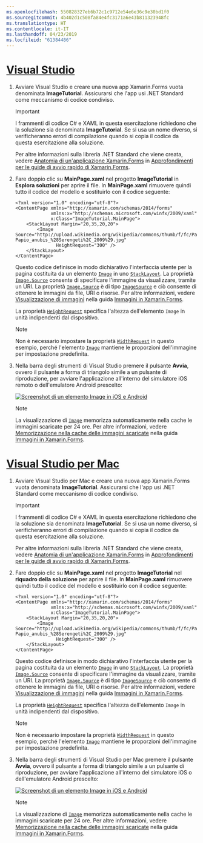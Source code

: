 ```yaml
---
ms.openlocfilehash: 550828327eb6b72c1c9712e54e6e36c9e30bd1f0
ms.sourcegitcommit: 4b402d1c508fa84e4fc3171a6e43b811323948fc
ms.translationtype: HT
ms.contentlocale: it-IT
ms.lasthandoff: 04/23/2019
ms.locfileid: "61384486"
---
```

# <a name="visual-studiotabvswin"></a>[Visual Studio](#tab/vswin)

1. Avviare Visual Studio e creare una nuova app Xamarin.Forms vuota denominata **ImageTutorial**. Assicurarsi che l'app usi .NET Standard come meccanismo di codice condiviso.

    > [!IMPORTANT]
    > I frammenti di codice C# e XAML in questa esercitazione richiedono che la soluzione sia denominata **ImageTutorial**. Se si usa un nome diverso, si verificheranno errori di compilazione quando si copia il codice da questa esercitazione alla soluzione.

    Per altre informazioni sulla libreria .NET Standard che viene creata, vedere [Anatomia di un'applicazione Xamarin.Forms](~/get-started/first-app/index.md) in [Approfondimenti per le guide di avvio rapido di Xamarin.Forms](~/get-started/first-app/index.md).

1. Fare doppio clic su **MainPage.xaml** nel progetto **ImageTutorial** in **Esplora soluzioni** per aprire il file. In **MainPage.xaml** rimuovere quindi tutto il codice del modello e sostituirlo con il codice seguente:

    ```xaml
    <?xml version="1.0" encoding="utf-8"?>
    <ContentPage xmlns="http://xamarin.com/schemas/2014/forms"
                 xmlns:x="http://schemas.microsoft.com/winfx/2009/xaml"
                 x:Class="ImageTutorial.MainPage">
        <StackLayout Margin="20,35,20,20">
            <Image Source="http://upload.wikimedia.org/wikipedia/commons/thumb/f/fc/Papio_anubis_%28Serengeti%2C_2009%29.jpg/200px-Papio_anubis_%28Serengeti%2C_2009%29.jpg"
                   HeightRequest="300" />
        </StackLayout>
    </ContentPage>
    ```

    Questo codice definisce in modo dichiarativo l'interfaccia utente per la pagina costituita da un elemento [`Image`](xref:Xamarin.Forms.Image) in uno [`StackLayout`](xref:Xamarin.Forms.StackLayout). La proprietà [`Image.Source`](xref:Xamarin.Forms.Image.Source) consente di specificare l'immagine da visualizzare, tramite un URI. La proprietà [`Image.Source`](xref:Xamarin.Forms.Image.Source) è di tipo [`ImageSource`](xref:Xamarin.Forms.ImageSource) e ciò consente di ottenere le immagini da file, URI o risorse. Per altre informazioni, vedere [Visualizzazione di immagini](~/xamarin-forms/user-interface/images.md#displaying-images) nella guida [Immagini in Xamarin.Forms](~/xamarin-forms/user-interface/images.md).

    La proprietà [`HeightRequest`](xref:Xamarin.Forms.VisualElement) specifica l'altezza dell'elemento `Image` in unità indipendenti dal dispositivo.

    > [!NOTE]
    > Non è necessario impostare la proprietà [`WidthRequest`](xref:Xamarin.Forms.VisualElement.WidthRequest) in questo esempio, perché l'elemento [`Image`](xref:Xamarin.Forms.Image) mantiene le proporzioni dell'immagine per impostazione predefinita.

1. Nella barra degli strumenti di Visual Studio premere il pulsante **Avvia**, ovvero il pulsante a forma di triangolo simile a un pulsante di riproduzione, per avviare l'applicazione all'interno del simulatore iOS remoto o dell'emulatore Android prescelto:

    [![Screenshot di un elemento Image in iOS e Android](../images/create-image.png "Visualizzazione di Image che mostra un'immagine")](../images/create-image-large.png#lightbox "Visualizzazione di Image che mostra un'immagine")

    > [!NOTE]
    > La visualizzazione di [`Image`](xref:Xamarin.Forms.Image) memorizza automaticamente nella cache le immagini scaricate per 24 ore. Per altre informazioni, vedere [Memorizzazione nella cache delle immagini scaricate](~/xamarin-forms/user-interface/images.md#downloaded-image-caching) nella guida [Immagini in Xamarin.Forms](~/xamarin-forms/user-interface/images.md).

# <a name="visual-studio-for-mactabvsmac"></a>[Visual Studio per Mac](#tab/vsmac)

1. Avviare Visual Studio per Mac e creare una nuova app Xamarin.Forms vuota denominata **ImageTutorial**. Assicurarsi che l'app usi .NET Standard come meccanismo di codice condiviso.

    > [!IMPORTANT]
    > I frammenti di codice C# e XAML in questa esercitazione richiedono che la soluzione sia denominata **ImageTutorial**. Se si usa un nome diverso, si verificheranno errori di compilazione quando si copia il codice da questa esercitazione alla soluzione.

    Per altre informazioni sulla libreria .NET Standard che viene creata, vedere [Anatomia di un'applicazione Xamarin.Forms](~/get-started/first-app/index.md) in [Approfondimenti per le guide di avvio rapido di Xamarin.Forms](~/get-started/first-app/index.md).

1. Fare doppio clic su **MainPage.xaml** nel progetto **ImageTutorial** nel **riquadro della soluzione** per aprire il file. In **MainPage.xaml** rimuovere quindi tutto il codice del modello e sostituirlo con il codice seguente:

    ```xaml
    <?xml version="1.0" encoding="utf-8"?>
    <ContentPage xmlns="http://xamarin.com/schemas/2014/forms"
                 xmlns:x="http://schemas.microsoft.com/winfx/2009/xaml"
                 x:Class="ImageTutorial.MainPage">
        <StackLayout Margin="20,35,20,20">
            <Image Source="http://upload.wikimedia.org/wikipedia/commons/thumb/f/fc/Papio_anubis_%28Serengeti%2C_2009%29.jpg/200px-Papio_anubis_%28Serengeti%2C_2009%29.jpg"
                   HeightRequest="300" />
        </StackLayout>
    </ContentPage>
    ```

    Questo codice definisce in modo dichiarativo l'interfaccia utente per la pagina costituita da un elemento [`Image`](xref:Xamarin.Forms.Image) in uno [`StackLayout`](xref:Xamarin.Forms.StackLayout). La proprietà [`Image.Source`](xref:Xamarin.Forms.Image.Source) consente di specificare l'immagine da visualizzare, tramite un URI. La proprietà [`Image.Source`](xref:Xamarin.Forms.Image.Source) è di tipo [`ImageSource`](xref:Xamarin.Forms.ImageSource) e ciò consente di ottenere le immagini da file, URI o risorse. Per altre informazioni, vedere [Visualizzazione di immagini](~/xamarin-forms/user-interface/images.md#displaying-images) nella guida [Immagini in Xamarin.Forms](~/xamarin-forms/user-interface/images.md).

    La proprietà [`HeightRequest`](xref:Xamarin.Forms.VisualElement) specifica l'altezza dell'elemento `Image` in unità indipendenti dal dispositivo.

    > [!NOTE]
    > Non è necessario impostare la proprietà [`WidthRequest`](xref:Xamarin.Forms.VisualElement.WidthRequest) in questo esempio, perché l'elemento [`Image`](xref:Xamarin.Forms.Image) mantiene le proporzioni dell'immagine per impostazione predefinita.

1. Nella barra degli strumenti di Visual Studio per Mac premere il pulsante **Avvia**, ovvero il pulsante a forma di triangolo simile a un pulsante di riproduzione, per avviare l'applicazione all'interno del simulatore iOS o dell'emulatore Android prescelto:

    [![Screenshot di un elemento Image in iOS e Android](../images/create-image.png "Visualizzazione di Image che mostra un'immagine")](../images/create-image-large.png#lightbox "Visualizzazione di Image che mostra un'immagine")

    > [!NOTE]
    > La visualizzazione di [`Image`](xref:Xamarin.Forms.Image) memorizza automaticamente nella cache le immagini scaricate per 24 ore. Per altre informazioni, vedere [Memorizzazione nella cache delle immagini scaricate](~/xamarin-forms/user-interface/images.md#downloaded-image-caching) nella guida [Immagini in Xamarin.Forms](~/xamarin-forms/user-interface/images.md).
